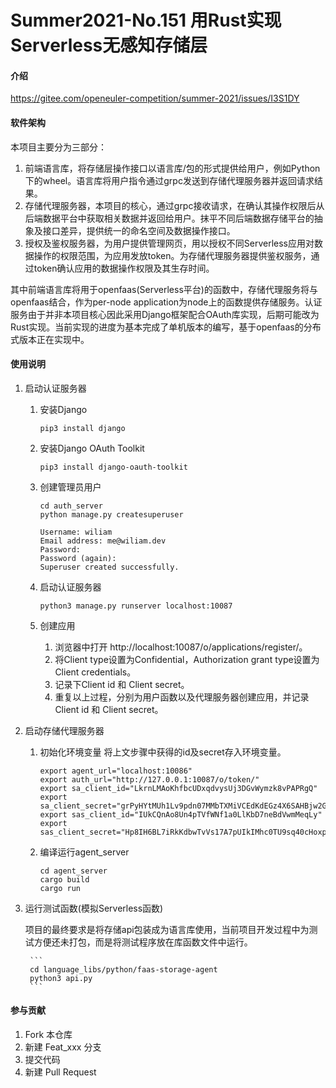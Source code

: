 # Summer2021-No.151 用Rust实现Serverless无感知存储层

#### 介绍
https://gitee.com/openeuler-competition/summer-2021/issues/I3S1DY

#### 软件架构
本项目主要分为三部分：   
1. 前端语言库，将存储层操作接口以语言库/包的形式提供给用户，例如Python下的wheel。语言库将用户指令通过grpc发送到存储代理服务器并返回请求结果。   
2. 存储代理服务器，本项目的核心，通过grpc接收请求，在确认其操作权限后从后端数据平台中获取相关数据并返回给用户。抹平不同后端数据存储平台的抽象及接口差异，提供统一的命名空间及数据操作接口。
3. 授权及鉴权服务器，为用户提供管理网页，用以授权不同Serverless应用对数据操作的权限范围，为应用发放token。为存储代理服务器提供鉴权服务，通过token确认应用的数据操作权限及其生存时间。   
   
其中前端语言库将用于openfaas(Serverless平台)的函数中，存储代理服务将与openfaas结合，作为per-node application为node上的函数提供存储服务。认证服务由于并非本项目核心因此采用Django框架配合OAuth库实现，后期可能改为Rust实现。当前实现的进度为基本完成了单机版本的编写，基于openfaas的分布式版本正在实现中。
#### 使用说明
1. 启动认证服务器
    1. 安装Django
        ```
        pip3 install django
        ```
    2. 安装Django OAuth Toolkit
        ```
        pip3 install django-oauth-toolkit
        ```
    3. 创建管理员用户

        ```
        cd auth_server
        python manage.py createsuperuser

        Username: wiliam
        Email address: me@wiliam.dev
        Password:
        Password (again):
        Superuser created successfully.
        ```
    4. 启动认证服务器
        ```
        python3 manage.py runserver localhost:10087
        ```
    5. 创建应用   
        1. 浏览器中打开 http://localhost:10087/o/applications/register/。
        2. 将Client type设置为Confidential，Authorization grant type设置为Client credentials。
        3. 记录下Client id 和 Client secret。
        4. 重复以上过程，分别为用户函数以及代理服务器创建应用，并记录Client id 和 Client secret。
2. 启动存储代理服务器
    1. 初始化环境变量
    将上文步骤中获得的id及secret存入环境变量。
        ```
        export agent_url="localhost:10086"
        export auth_url="http://127.0.0.1:10087/o/token/"
        export sa_client_id="LkrnLMAoKhfbcUDxqdvysUj3DGvWymzk8vPAPRgQ"
        export sa_client_secret="grPyHYtMUh1Lv9pdn07MMbTXMiVCEdKdEGz4X6SAHBjw2G7VEVmVot9gURFUfgytvMb9DE0T2ahaz4QJk80MUhvZT0Ib7Bacxkb9BgoyIJEMAc4Iusj1jdi95aSYlyHJ"
        export sas_client_id="IUkCQnAo8Un4pTVfWNf1a0LlKbD7neBdVwmMeqLy"
        export sas_client_secret="Hp8IH6BL7iRkKdbwTvVs17A7pUIkIMhc0TU9sq40cHoxpkPPFqJwe865HG1IZhtXDRekIdWuOp3UmwPBKWq6L0TBYgXQmTFhW5UG7FPfp23Otff4gtsBCAmXzmtYRwh7"
        ```
    2. 编译运行agent_server
        ```
        cd agent_server
        cargo build
        cargo run
        ```
3. 运行测试函数(模拟Serverless函数)   

    项目的最终要求是将存储api包装成为语言库使用，当前项目开发过程中为测试方便还未打包，而是将测试程序放在库函数文件中运行。    

        ```
        cd language_libs/python/faas-storage-agent
        python3 api.py
        ```
#### 参与贡献

1.  Fork 本仓库
2.  新建 Feat_xxx 分支
3.  提交代码
4.  新建 Pull Request

